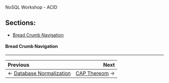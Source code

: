 NoSQL Workshop - ACID

## Sections:

* [Bread Crumb Navigation](#bread-crumb-navigation)


#### Bread Crumb Navigation
_________________________

Previous | Next
:------- | ---:
← [Database Normalization](./data-normalization.md) | [CAP Thereom](./cap-thereom.md) →
